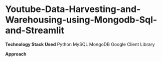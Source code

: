 # Youtube-Data-Harvesting-and-Warehousing-using-Mongodb-Sql-and-Streamlit


**Technology Stack Used**
Python
MySQL
MongoDB
Google Client Library

**Approach**

